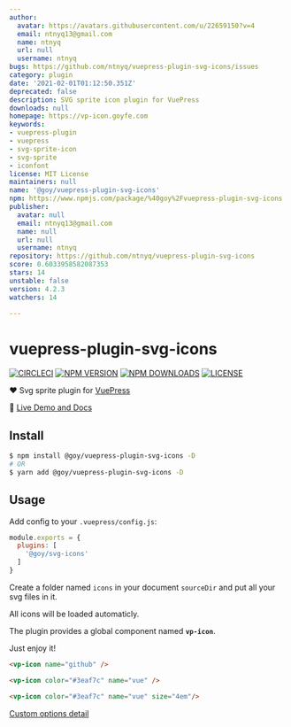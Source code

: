 ```yaml
---
author:
  avatar: https://avatars.githubusercontent.com/u/22659150?v=4
  email: ntnyq13@gmail.com
  name: ntnyq
  url: null
  username: ntnyq
bugs: https://github.com/ntnyq/vuepress-plugin-svg-icons/issues
category: plugin
date: '2021-02-01T01:12:50.351Z'
deprecated: false
description: SVG sprite icon plugin for VuePress
downloads: null
homepage: https://vp-icon.goyfe.com
keywords:
- vuepress-plugin
- vuepress
- svg-sprite-icon
- svg-sprite
- iconfont
license: MIT License
maintainers: null
name: '@goy/vuepress-plugin-svg-icons'
npm: https://www.npmjs.com/package/%40goy%2Fvuepress-plugin-svg-icons
publisher:
  avatar: null
  email: ntnyq13@gmail.com
  name: null
  url: null
  username: ntnyq
repository: https://github.com/ntnyq/vuepress-plugin-svg-icons
score: 0.6033958582087353
stars: 14
unstable: false
version: 4.2.3
watchers: 14

---
```


# vuepress-plugin-svg-icons

[![CIRCLECI](https://img.shields.io/circleci/project/ntnyq/vuepress-plugin-svg-icons/master.svg?logo=circleci)](https://circleci.com/gh/ntnyq/vuepress-plugin-svg-icons)
[![NPM VERSION](https://img.shields.io/npm/v/@goy/vuepress-plugin-svg-icons.svg)](https://www.npmjs.com/package/@goy/vuepress-plugin-svg-icons)
[![NPM DOWNLOADS](https://img.shields.io/npm/dy/@goy/vuepress-plugin-svg-icons.svg)](https://www.npmjs.com/package/@goy/vuepress-plugin-svg-icons)
[![LICENSE](https://img.shields.io/github/license/ntnyq/vuepress-plugin-svg-icons.svg)](https://github.com/ntnyq/vuepress-plugin-svg-icons/blob/master/LICENSE)

:heart: Svg sprite plugin for [VuePress](https://vuepress.vuejs.org)

:book: [Live Demo and Docs](https://vp-icon.goyfe.com)

## Install

``` bash
$ npm install @goy/vuepress-plugin-svg-icons -D
# OR
$ yarn add @goy/vuepress-plugin-svg-icons -D
```

## Usage

Add config to your `.vuepress/config.js`:

``` js
module.exports = {
  plugins: [
    '@goy/svg-icons'
  ]
}
```

Create a folder named `icons` in your document `sourceDir` and put all your svg files in it.

All icons will be loaded automaticly. 

The plugin provides a global component named __`vp-icon`__. 

Just enjoy it!

``` markdown
<vp-icon name="github" />

<vp-icon color="#3eaf7c" name="vue" />

<vp-icon color="#3eaf7c" name="vue" size="4em"/>
```

[Custom options detail](https://vp-icon.goyfe.com/guide)
